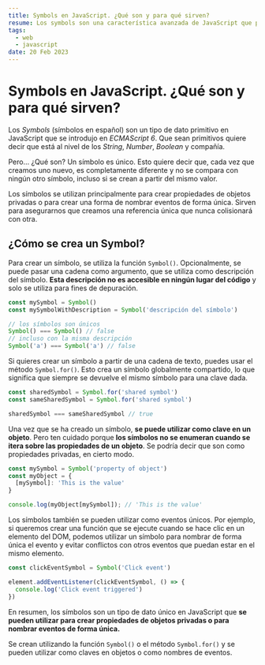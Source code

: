 ```yaml
---
title: Symbols en JavaScript. ¿Qué son y para qué sirven?
resume: Los symbols son una característica avanzada de JavaScript que puede mejorar la legibilidad y seguridad de tu código. En este artículo, te mostramos cómo puedes utilizar los symbols en tus aplicaciones y por qué deberías considerar hacerlo.
tags:
  - web
  - javascript
date: 20 Feb 2023
---
```


# Symbols en JavaScript. ¿Qué son y para qué sirven?

Los *Symbols* (símbolos en español) son un tipo de dato primitivo en JavaScript que se introdujo en *ECMAScript 6*. Que sean primitivos quiere decir que está al nivel de los *String*, *Number*, *Boolean* y compañía.

Pero… ¿Qué son? Un símbolo es único. Esto quiere decir que, cada vez que creamos uno nuevo, es completamente diferente y no se compara con ningún otro símbolo, incluso si se crean a partir del mismo valor.

Los símbolos se utilizan principalmente para crear propiedades de objetos privadas o para crear una forma de nombrar eventos de forma única. Sirven para asegurarnos que creamos una referencia única que nunca colisionará con otra.

## ¿Cómo se crea un Symbol?

Para crear un símbolo, se utiliza la función `Symbol()`. Opcionalmente, se puede pasar una cadena como argumento, que se utiliza como descripción del símbolo. **Esta descripción no es accesible en ningún lugar del código** y solo se utiliza para fines de depuración.

```js
const mySymbol = Symbol()
const mySymbolWithDescription = Symbol('descripción del símbolo')

// los símbolos son únicos
Symbol() === Symbol() // false
// incluso con la misma descripción
Symbol('a') === Symbol('a') // false 
```

Si quieres crear un símbolo a partir de una cadena de texto, puedes usar el método `Symbol.for()`. Esto crea un símbolo globalmente compartido, lo que significa que siempre se devuelve el mismo símbolo para una clave dada.

```js
const sharedSymbol = Symbol.for('shared symbol')
const sameSharedSymbol = Symbol.for('shared symbol')

sharedSymbol === sameSharedSymbol // true
```

Una vez que se ha creado un símbolo, **se puede utilizar como clave en un objeto**. Pero ten cuidado porque **los símbolos no se enumeran cuando se itera sobre las propiedades de un objeto**. Se podría decir que son como propiedades privadas, en cierto modo.

```js
const mySymbol = Symbol('property of object')
const myObject = {
  [mySymbol]: 'This is the value'
}

console.log(myObject[mySymbol]); // 'This is the value'
```

Los símbolos también se pueden utilizar como eventos únicos. Por ejemplo, si queremos crear una función que se ejecute cuando se hace clic en un elemento del DOM, podemos utilizar un símbolo para nombrar de forma única el evento y evitar conflictos con otros eventos que puedan estar en el mismo elemento.

```js
const clickEventSymbol = Symbol('Click event')

element.addEventListener(clickEventSymbol, () => {
  console.log('Click event triggered')
})
```

En resumen, los símbolos son un tipo de dato único en JavaScript que **se pueden utilizar para crear propiedades de objetos privadas o para nombrar eventos de forma única.**

Se crean utilizando la función `Symbol()` o el método `Symbol.for()` y se pueden utilizar como claves en objetos o como nombres de eventos.